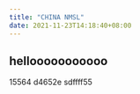 ```yaml
---
title: "CHINA NMSL"
date: 2021-11-23T14:18:40+08:00
---
```

## hellooooooooooo
15564
d4652e
sdffff55
